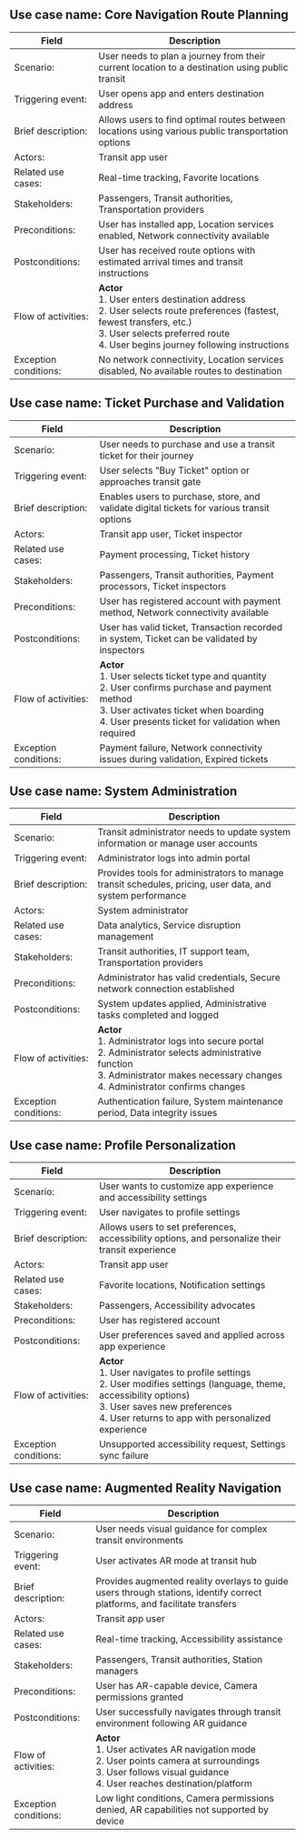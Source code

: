 ## Use case name: Core Navigation Route Planning

| Field | Description |
|-------|-------------|
| Scenario: | User needs to plan a journey from their current location to a destination using public transit |
| Triggering event: | User opens app and enters destination address |
| Brief description: | Allows users to find optimal routes between locations using various public transportation options |
| Actors: | Transit app user |
| Related use cases: | Real-time tracking, Favorite locations |
| Stakeholders: | Passengers, Transit authorities, Transportation providers |
| Preconditions: | User has installed app, Location services enabled, Network connectivity available |
| Postconditions: | User has received route options with estimated arrival times and transit instructions |
| Flow of activities: | **Actor**<br>1. User enters destination address<br>2. User selects route preferences (fastest, fewest transfers, etc.)<br>3. User selects preferred route<br>4. User begins journey following instructions | **System**<br>1.1. System detects current location<br>2.1. System calculates available routes based on preferences<br>3.1. System displays detailed journey instructions<br>4.1. System updates route information in real-time |
| Exception conditions: | No network connectivity, Location services disabled, No available routes to destination |

## Use case name: Ticket Purchase and Validation

| Field | Description |
|-------|-------------|
| Scenario: | User needs to purchase and use a transit ticket for their journey |
| Triggering event: | User selects "Buy Ticket" option or approaches transit gate |
| Brief description: | Enables users to purchase, store, and validate digital tickets for various transit options |
| Actors: | Transit app user, Ticket inspector |
| Related use cases: | Payment processing, Ticket history |
| Stakeholders: | Passengers, Transit authorities, Payment processors, Ticket inspectors |
| Preconditions: | User has registered account with payment method, Network connectivity available |
| Postconditions: | User has valid ticket, Transaction recorded in system, Ticket can be validated by inspectors |
| Flow of activities: | **Actor**<br>1. User selects ticket type and quantity<br>2. User confirms purchase and payment method<br>3. User activates ticket when boarding<br>4. User presents ticket for validation when required | **System**<br>1.1. System displays available ticket options and prices<br>2.1. System processes payment securely<br>3.1. System generates valid ticket with QR code and timestamps<br>4.1. System verifies ticket validity and displays confirmation |
| Exception conditions: | Payment failure, Network connectivity issues during validation, Expired tickets |

## Use case name: System Administration

| Field | Description |
|-------|-------------|
| Scenario: | Transit administrator needs to update system information or manage user accounts |
| Triggering event: | Administrator logs into admin portal |
| Brief description: | Provides tools for administrators to manage transit schedules, pricing, user data, and system performance |
| Actors: | System administrator |
| Related use cases: | Data analytics, Service disruption management |
| Stakeholders: | Transit authorities, IT support team, Transportation providers |
| Preconditions: | Administrator has valid credentials, Secure network connection established |
| Postconditions: | System updates applied, Administrative tasks completed and logged |
| Flow of activities: | **Actor**<br>1. Administrator logs into secure portal<br>2. Administrator selects administrative function<br>3. Administrator makes necessary changes<br>4. Administrator confirms changes | **System**<br>1.1. System authenticates credentials and grants appropriate access level<br>2.1. System displays relevant tools and data<br>3.1. System validates changes for errors<br>4.1. System implements updates and logs all modifications |
| Exception conditions: | Authentication failure, System maintenance period, Data integrity issues |

## Use case name: Profile Personalization

| Field | Description |
|-------|-------------|
| Scenario: | User wants to customize app experience and accessibility settings |
| Triggering event: | User navigates to profile settings |
| Brief description: | Allows users to set preferences, accessibility options, and personalize their transit experience |
| Actors: | Transit app user |
| Related use cases: | Favorite locations, Notification settings |
| Stakeholders: | Passengers, Accessibility advocates |
| Preconditions: | User has registered account |
| Postconditions: | User preferences saved and applied across app experience |
| Flow of activities: | **Actor**<br>1. User navigates to profile settings<br>2. User modifies settings (language, theme, accessibility options)<br>3. User saves new preferences<br>4. User returns to app with personalized experience | **System**<br>1.1. System displays current preferences and customization options<br>2.1. System previews changes in real-time<br>3.1. System applies changes across all app functions<br>4.1. System maintains consistent experience based on preferences |
| Exception conditions: | Unsupported accessibility request, Settings sync failure |

## Use case name: Augmented Reality Navigation

| Field | Description |
|-------|-------------|
| Scenario: | User needs visual guidance for complex transit environments |
| Triggering event: | User activates AR mode at transit hub |
| Brief description: | Provides augmented reality overlays to guide users through stations, identify correct platforms, and facilitate transfers |
| Actors: | Transit app user |
| Related use cases: | Real-time tracking, Accessibility assistance |
| Stakeholders: | Passengers, Transit authorities, Station managers |
| Preconditions: | User has AR-capable device, Camera permissions granted |
| Postconditions: | User successfully navigates through transit environment following AR guidance |
| Flow of activities: | **Actor**<br>1. User activates AR navigation mode<br>2. User points camera at surroundings<br>3. User follows visual guidance<br>4. User reaches destination/platform | **System**<br>1.1. System accesses device camera and location services<br>2.1. System overlays directional arrows and information on camera view<br>3.1. System updates directions based on user movement<br>4.1. System confirms correct location with visual indicator |
| Exception conditions: | Low light conditions, Camera permissions denied, AR capabilities not supported by device |